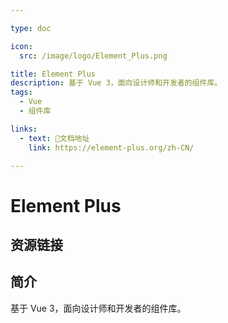 ```yaml
---

type: doc

icon:
  src: /image/logo/Element_Plus.png

title: Element Plus
description: 基于 Vue 3，面向设计师和开发者的组件库。
tags:
  - Vue
  - 组件库

links:
  - text: 📖文档地址
    link: https://element-plus.org/zh-CN/

---
```


<ShowLogo />

# Element Plus

<ShowTags />

<ShowBreadcrumb />

## 资源链接

<ShowLinks />

## 简介

基于 Vue 3，面向设计师和开发者的组件库。
